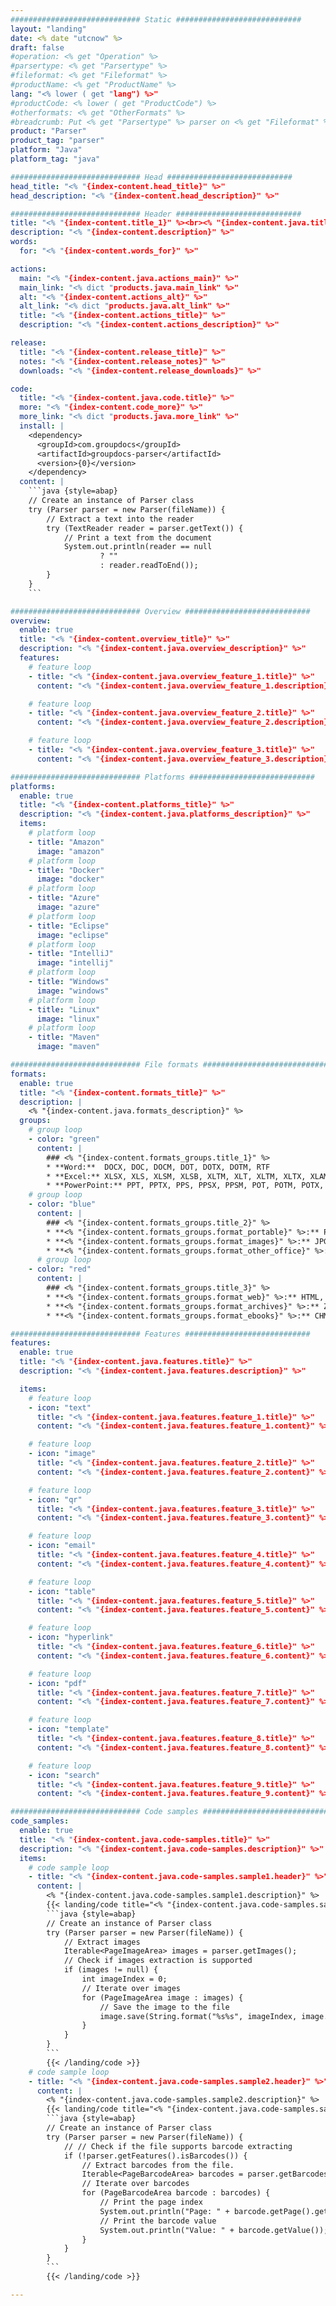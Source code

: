 ```yaml
---
############################# Static ############################
layout: "landing"
date: <% date "utcnow" %>
draft: false
#operation: <% get "Operation" %>
#parsertype: <% get "Parsertype" %>
#fileformat: <% get "Fileformat" %>
#productName: <% get "ProductName" %>
lang: "<% lower ( get "lang") %>"
#productCode: <% lower ( get "ProductCode") %>
#otherformats: <% get "OtherFormats" %>
#breadcrumb: Put <% get "Parsertype" %> parser on <% get "Fileformat" %> for <% get "ProgLang" %>
product: "Parser"
product_tag: "parser"
platform: "Java"
platform_tag: "java"

############################# Head ############################
head_title: "<% "{index-content.head_title}" %>"
head_description: "<% "{index-content.head_description}" %>"

############################# Header ############################
title: "<% "{index-content.title_1}" %><br><% "{index-content.java.title_2}" %>"
description: "<% "{index-content.description}" %>"
words:
  for: "<% "{index-content.words_for}" %>"

actions:
  main: "<% "{index-content.java.actions_main}" %>"
  main_link: "<% dict "products.java.main_link" %>"
  alt: "<% "{index-content.actions_alt}" %>"
  alt_link: "<% dict "products.java.alt_link" %>"
  title: "<% "{index-content.actions_title}" %>"
  description: "<% "{index-content.actions_description}" %>"

release:
  title: "<% "{index-content.release_title}" %>"
  notes: "<% "{index-content.release_notes}" %>"
  downloads: "<% "{index-content.release_downloads}" %>"

code:
  title: "<% "{index-content.java.code.title}" %>"
  more: "<% "{index-content.code_more}" %>"
  more_link: "<% dict "products.java.more_link" %>"
  install: |
    <dependency>
      <groupId>com.groupdocs</groupId>
      <artifactId>groupdocs-parser</artifactId>
      <version>{0}</version>
    </dependency>
  content: |
    ```java {style=abap}  
    // Create an instance of Parser class
    try (Parser parser = new Parser(fileName)) {
        // Extract a text into the reader
        try (TextReader reader = parser.getText()) {
            // Print a text from the document
            System.out.println(reader == null 
                    ? "" 
                    : reader.readToEnd());
        }
    } 
    ```

############################# Overview ############################
overview:
  enable: true
  title: "<% "{index-content.overview_title}" %>"
  description: "<% "{index-content.java.overview_description}" %>"
  features:
    # feature loop
    - title: "<% "{index-content.java.overview_feature_1.title}" %>"
      content: "<% "{index-content.java.overview_feature_1.description}" %>"

    # feature loop
    - title: "<% "{index-content.java.overview_feature_2.title}" %>"
      content: "<% "{index-content.java.overview_feature_2.description}" %>"

    # feature loop
    - title: "<% "{index-content.java.overview_feature_3.title}" %>"
      content: "<% "{index-content.java.overview_feature_3.description}" %>"

############################# Platforms ############################
platforms:
  enable: true
  title: "<% "{index-content.platforms_title}" %>"
  description: "<% "{index-content.java.platforms_description}" %>"
  items:
    # platform loop
    - title: "Amazon"
      image: "amazon"
    # platform loop
    - title: "Docker"
      image: "docker"
    # platform loop
    - title: "Azure"
      image: "azure"
    # platform loop
    - title: "Eclipse"
      image: "eclipse"
    # platform loop
    - title: "IntelliJ"
      image: "intellij"
    # platform loop
    - title: "Windows"
      image: "windows"
    # platform loop
    - title: "Linux"
      image: "linux"
    # platform loop
    - title: "Maven"
      image: "maven"

############################# File formats ############################
formats:
  enable: true
  title: "<% "{index-content.formats_title}" %>"
  description: |
    <% "{index-content.java.formats_description}" %>
  groups:
    # group loop
    - color: "green"
      content: |
        ### <% "{index-content.formats_groups.title_1}" %>
        * **Word:**  DOCX, DOC, DOCM, DOT, DOTX, DOTM, RTF
        * **Excel:** XLSX, XLS, XLSM, XLSB, XLTM, XLT, XLTM, XLTX, XLAM, SXC, SpreadsheetML
        * **PowerPoint:** PPT, PPTX, PPS, PPSX, PPSM, POT, POTM, POTX, PPTM
    # group loop
    - color: "blue"
      content: |
        ### <% "{index-content.formats_groups.title_2}" %>
        * **<% "{index-content.formats_groups.format_portable}" %>:** PDF
        * **<% "{index-content.formats_groups.format_images}" %>:** JPG, BMP, PNG, TIFF, GIF, DICOM, WEBP
        * **<% "{index-content.formats_groups.format_other_office}" %>:** ODT, OTT, OTS, ODS, ODP, OTP, ODG
      # group loop
    - color: "red"
      content: |
        ### <% "{index-content.formats_groups.title_3}" %>
        * **<% "{index-content.formats_groups.format_web}" %>:** HTML, MHTML
        * **<% "{index-content.formats_groups.format_archives}" %>:** ZIP, TAR, 7Z
        * **<% "{index-content.formats_groups.format_ebooks}" %>:** CHM, EPUB, FB2, MOBI

############################# Features ############################
features:
  enable: true
  title: "<% "{index-content.java.features.title}" %>"
  description: "<% "{index-content.java.features.description}" %>"

  items:
    # feature loop
    - icon: "text"
      title: "<% "{index-content.java.features.feature_1.title}" %>"
      content: "<% "{index-content.java.features.feature_1.content}" %>"

    # feature loop
    - icon: "image"
      title: "<% "{index-content.java.features.feature_2.title}" %>"
      content: "<% "{index-content.java.features.feature_2.content}" %>"

    # feature loop
    - icon: "qr"
      title: "<% "{index-content.java.features.feature_3.title}" %>"
      content: "<% "{index-content.java.features.feature_3.content}" %>"

    # feature loop
    - icon: "email"
      title: "<% "{index-content.java.features.feature_4.title}" %>"
      content: "<% "{index-content.java.features.feature_4.content}" %>"

    # feature loop
    - icon: "table"
      title: "<% "{index-content.java.features.feature_5.title}" %>"
      content: "<% "{index-content.java.features.feature_5.content}" %>"

    # feature loop
    - icon: "hyperlink"
      title: "<% "{index-content.java.features.feature_6.title}" %>"
      content: "<% "{index-content.java.features.feature_6.content}" %>"

    # feature loop
    - icon: "pdf"
      title: "<% "{index-content.java.features.feature_7.title}" %>"
      content: "<% "{index-content.java.features.feature_7.content}" %>"

    # feature loop
    - icon: "template"
      title: "<% "{index-content.java.features.feature_8.title}" %>"
      content: "<% "{index-content.java.features.feature_8.content}" %>"

    # feature loop
    - icon: "search"
      title: "<% "{index-content.java.features.feature_9.title}" %>"
      content: "<% "{index-content.java.features.feature_9.content}" %>"

############################# Code samples ############################
code_samples:
  enable: true
  title: "<% "{index-content.java.code-samples.title}" %>"
  description: "<% "{index-content.java.code-samples.description}" %>"
  items:
    # code sample loop
    - title: "<% "{index-content.java.code-samples.sample1.header}" %>"
      content: |
        <% "{index-content.java.code-samples.sample1.description}" %>
        {{< landing/code title="<% "{index-content.java.code-samples.sample1.title}" %>">}}
        ```java {style=abap}
        // Create an instance of Parser class
        try (Parser parser = new Parser(fileName)) {
            // Extract images
            Iterable<PageImageArea> images = parser.getImages();
            // Check if images extraction is supported
            if (images != null) {
                int imageIndex = 0;
                // Iterate over images
                for (PageImageArea image : images) {
                    // Save the image to the file
                    image.save(String.format("%s%s", imageIndex, image.getFileType().getExtension()));
                }
            }
        }
        ```
        {{< /landing/code >}}
    # code sample loop
    - title: "<% "{index-content.java.code-samples.sample2.header}" %>"
      content: |
        <% "{index-content.java.code-samples.sample2.description}" %>
        {{< landing/code title="<% "{index-content.java.code-samples.sample2.title}" %>">}}
        ```java {style=abap}   
        // Create an instance of Parser class
        try (Parser parser = new Parser(fileName)) {
            // // Check if the file supports barcode extracting
            if (!parser.getFeatures().isBarcodes()) {
                // Extract barcodes from the file.
                Iterable<PageBarcodeArea> barcodes = parser.getBarcodes();
                // Iterate over barcodes
                for (PageBarcodeArea barcode : barcodes) {
                    // Print the page index
                    System.out.println("Page: " + barcode.getPage().getIndex());
                    // Print the barcode value
                    System.out.println("Value: " + barcode.getValue());
                }
            }
        }
        ```
        {{< /landing/code >}}

---
```

